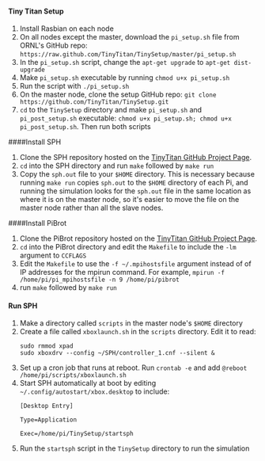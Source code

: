 #### Tiny Titan Setup
1. Install Rasbian on each node
1. On all nodes except the master, download the `pi_setup.sh` file from ORNL's
   GitHub repo: `https://raw.github.com/TinyTitan/TinySetup/master/pi_setup.sh`
1. In the `pi_setup.sh` script, change the `apt-get upgrade` to `apt-get
   dist-upgrade`
1. Make `pi_setup.sh` executable by running `chmod u+x pi_setup.sh`
1. Run the script with `./pi_setup.sh`
1. On the master node, clone the setup GitHub repo: `git clone
   https://github.com/TinyTitan/TinySetup.git`
1. `cd` to the `TinySetup` directory and make `pi_setup.sh` and
   `pi_post_setup.sh` executable: `chmod u+x pi_setup.sh; chmod u+x
   pi_post_setup.sh`.  Then run both scripts

####Install SPH
1. Clone the SPH repository hosted on the [TinyTitan GitHub Project
   Page](https://github.com/TinyTitan/SPH).
1. `cd` into the SPH directory and run `make` followed by `make run`
1. Copy the `sph.out` file to your `$HOME` directory.  This is necessary because
   running `make run` copies `sph.out` to the `$HOME` directory of each Pi, and
   running the simulation looks for the `sph.out` file in the same location as
   where it is on the master node, so it's easier to move the file on the master
   node rather than all the slave nodes.

####Install PiBrot
1. Clone the PiBrot repository hosted on the [TinyTitan GitHub Project
   Page](https://github.com/TinyTitan/PiBrot/).
1. `cd` into the PiBrot directory and edit the `Makefile` to include the `-lm`
   argument to `CCFLAGS`
1. Edit the `Makefile` to use the `-f ~/.mpihostsfile` argument instead of
   of IP addresses for the mpirun command.  For example, `mpirun -f
   /home/pi/pi_mpihostsfile -n 9 /home/pi/pibrot`
1. run `make` followed by `make run`

#### Run SPH
1. Make a directory called `scripts` in the master node's `$HOME` directory
1. Create a file called `xboxlaunch.sh` in the `scripts` directory.  Edit it to
   read:
   ```
   sudo rmmod xpad
   sudo xboxdrv --config ~/SPH/controller_1.cnf --silent &
   ```
1. Set up a cron job that runs at reboot.  Run `crontab -e` and add `@reboot
   /home/pi/scripts/xboxlaunch.sh`
1. Start SPH automatically at boot by editing `~/.config/autostart/xbox.desktop`
   to include:
   ```
   [Desktop Entry]

   Type=Application

   Exec=/home/pi/TinySetup/startsph
   ```
1. Run the `startsph` script in the `TinySetup` directory to run the simulation

